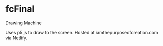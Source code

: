 # fcFinal
Drawing Machine

Uses p5.js to draw to the screen. Hosted at iamthepurposeofcreation.com via Netlify.
